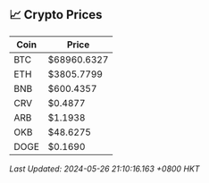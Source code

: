 ## 📈 Crypto Prices

| Coin | Price |
| ---- | ----- |
| BTC | $68960.6327 |
| ETH | $3805.7799 |
| BNB | $600.4357 |
| CRV | $0.4877 |
| ARB | $1.1938 |
| OKB | $48.6275 |
| DOGE | $0.1690 |

_Last Updated: 2024-05-26 21:10:16.163 +0800 HKT_